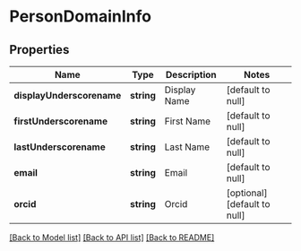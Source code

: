# PersonDomainInfo

## Properties
Name | Type | Description | Notes
------------ | ------------- | ------------- | -------------
**displayUnderscorename** | **string** | Display Name | [default to null]
**firstUnderscorename** | **string** | First Name | [default to null]
**lastUnderscorename** | **string** | Last Name | [default to null]
**email** | **string** | Email | [default to null]
**orcid** | **string** | Orcid | [optional] [default to null]

[[Back to Model list]](../README.md#documentation-for-models) [[Back to API list]](../README.md#documentation-for-api-endpoints) [[Back to README]](../README.md)


